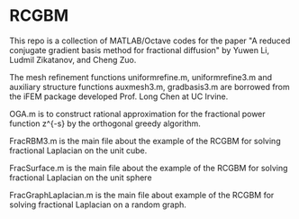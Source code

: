 # RCGBM
This repo is a collection of MATLAB/Octave codes for the paper "A reduced conjugate gradient basis method for fractional diffusion" by Yuwen Li, Ludmil Zikatanov, and Cheng Zuo.

The mesh refinement functions uniformrefine.m, uniformrefine3.m and auxiliary structure functions auxmesh3.m, gradbasis3.m are borrowed from the iFEM package developed Prof. Long Chen at UC Irvine.

OGA.m is to construct rational approximation for the fractional power function z^{-s} by the orthogonal greedy algorithm.

FracRBM3.m is the main file about the example of the RCGBM for solving fractional Laplacian on the unit cube.

FracSurface.m is the main file about the example of the RCGBM for solving fractional Laplacian on the unit sphere

FracGraphLaplacian.m is the main file about example of the RCGBM for solving fractional Laplacian on a random graph.


